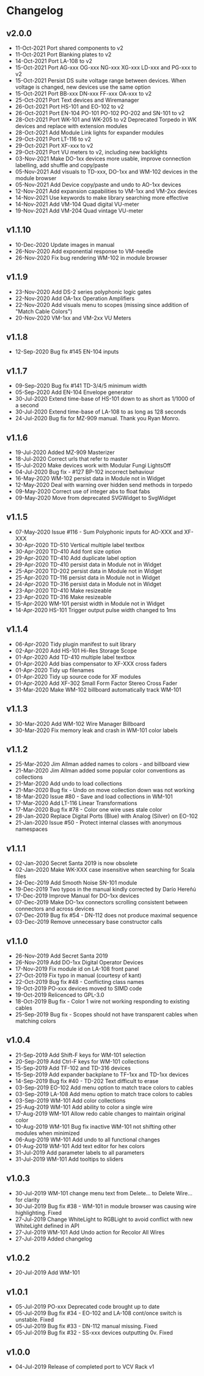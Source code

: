 # Changelog

## v2.0.0
- 11-Oct-2021 Port shared components to v2
- 11-Oct-2021 Port Blanking plates to v2
- 14-Oct-2021 Port LA-108 to v2
- 15-Oct-2021 Port AG-xxx OG-xxx NG-xxx XG-xxx LD-xxx and PG-xxx to v2
- 15-Oct-2021 Persist DS suite voltage range between devices. When voltage is changed, new devices use the same option
- 15-Oct-2021 Port BB-xxx DN-xxx FF-xxx OA-xxx to v2
- 25-Oct-2021 Port Text devices and Wiremanager
- 26-Oct-2021 Port HS-101 and EO-102 to v2
- 26-Oct-2021 Port EN-104 PO-101 PO-102 PO-202 and SN-101 to v2
- 28-Oct-2021 Port WK-101 and WK-205 to v2  Deprecated Torpedo in WK devices and replace with extension modules
- 28-Oct-2021 Add Module Link lights for expander modules
- 29-Oct-2021 Port LT-116 to v2
- 29-Oct-2021 Port XF-xxx to v2
- 29-Oct-2021 Port VU meters to v2, including new backlights
- 03-Nov-2021 Make DO-1xx devices more usable, improve connection labelling, add shuffle and copy/paste
- 05-Nov-2021 Add visuals to TD-xxx, DO-1xx and WM-102 devices in the module browser
- 05-Nov-2021 Add Device copy/paste and undo to AO-1xx devices
- 12-Nov-2021 Add expansion capabilities to VM-1xx and VM-2xx devices
- 14-Nov-2021 Use keywords to make library searching more effective
- 14-Nov-2021 Add VM-104 Quad digital VU-meter
- 19-Nov-2021 Add VM-204 Quad vintage VU-meter

## v1.1.10
- 10-Dec-2020 Update images in manual
- 26-Nov-2020 Add exponential response to VM-needle
- 26-Nov-2020 Fix bug rendering WM-102 in module browser

## v1.1.9
- 23-Nov-2020 Add DS-2 series polyphonic logic gates
- 22-Nov-2020 Add OA-1xx Operation Amplifiers
- 22-Nov-2020 Add visuals menu to scopes (missing since addition of "Match Cable Colors")
- 20-Nov-2020 VM-1xx and VM-2xx VU Meters

## v1.1.8
- 12-Sep-2020 Bug fix #145 EN-104 inputs

## v1.1.7
- 09-Sep-2020 Bug fix #141 TD-3/4/5 minimum width
- 05-Sep-2020 Add EN-104 Envelope generator
- 30-Jul-2020 Extend time-base of HS-101 down to as short as 1/1000 of a second
- 30-Jul-2020 Extend time-base of LA-108 to as long as 128 seconds
- 24-Jul-2020 Bug fix for MZ-909 manual. Thank you Ryan Monro.

## v1.1.6
- 19-Jul-2020 Added MZ-909 Masterizer
- 18-Jul-2020 Correct urls that refer to master
- 15-Jul-2020 Make devices work with Modular Fungi LightsOff
- 04-Jul-2020 Bug fix - #127 BP-102 incorrect behaviour
- 16-May-2020 WM-102 persist data in Module not in Widget
- 12-May-2020 Deal with warning over hidden send methods in torpedo
- 09-May-2020 Correct use of integer abs to float fabs
- 09-May-2020 Move from deprecated SVGWidget to SvgWidget

## v1.1.5
- 07-May-2020 Issue #116 - Sum Polyphonic inputs for AO-XXX and XF-XXX
- 30-Apr-2020 TD-510 Vertical multiple label textbox
- 30-Apr-2020 TD-410 Add font size option
- 29-Apr-2020 TD-410 Add duplicate label option
- 29-Apr-2020 TD-410 persist data in Module not in Widget
- 25-Apr-2020 TD-202 persist data in Module not in Widget
- 25-Apr-2020 TD-116 persist data in Module not in Widget
- 24-Apr-2020 TD-316 persist data in Module not in Widget
- 23-Apr-2020 TD-410 Make resizeable
- 23-Apr-2020 TD-316 Make resizeable
- 15-Apr-2020 WM-101 persist width in Module not in Widget
- 14-Apr-2020 HS-101 Trigger output pulse width changed to 1ms

## v1.1.4
- 06-Apr-2020 Tidy plugin manifest to suit library
- 02-Apr-2020 Add HS-101 Hi-Res Storage Scope
- 01-Apr-2020 Add TD-410 multiple label textbox
- 01-Apr-2020 Add bias compensator to XF-XXX cross faders
- 01-Apr-2020 Tidy up filenames
- 01-Apr-2020 Tidy up source code for XF modules
- 01-Apr-2020 Add XF-302 Small Form Factor Stereo Cross Fader
- 31-Mar-2020 Make WM-102 billboard automatically track WM-101

## v1.1.3
- 30-Mar-2020 Add WM-102 Wire Manager Billboard
- 30-Mar-2020 Fix memory leak and crash in WM-101 color labels

## v1.1.2
- 25-Mar-2020 Jim Allman added names to colors - and billboard view
- 21-Mar-2020 Jim Allman added some popular color conventions as collections
- 21-Mar-2020 Add undo to load collections
- 21-Mar-2020 Bug fix - Undo on move collection down was not working
- 18-Mar-2020 Issue #80 - Save and load collections in WM-101
- 17-Mar-2020 Add LT-116 Linear Transformations
- 17-Mar-2020 Bug fix #78 - Color one wire uses stale color
- 28-Jan-2020 Replace Digital Ports (Blue) with Analog (Silver) on EO-102
- 21-Jan-2020 Issue #50 - Protect internal classes with anonymous namespaces

## v1.1.1
- 02-Jan-2020 Secret Santa 2019 is now obsolete
- 02-Jan-2020 Make WK-XXX case insensitive when searching for Scala files
- 24-Dec-2019 Add Smooth Noise SN-101 module
- 19-Dec-2019 Two typos in the manual kindly corrected by Darío Hereñú
- 17-Dec-2019 Improve Manual for DO-1xx devices
- 07-Dec-2019 Make DO-1xx connectors scrolling consistent between connectors and across devices
- 07-Dec-2019 Bug fix #54 - DN-112 does not produce maximal sequence
- 03-Dec-2019 Remove unnecessary base constructor calls

## v1.1.0
- 26-Nov-2019 Add Secret Santa 2019
- 26-Nov-2019 Add DO-1xx Digital Operator Devices
- 17-Nov-2019 Fix module id on LA-108 front panel
- 27-Oct-2019 Fix typo in manual (courtesy of kant)
- 22-Oct-2019 Bug fix #48 - Conflicting class names
- 19-Oct-2019 PO-xxx devices moved to SIMD code
- 19-Oct-2019 Relicenced to GPL-3.0
- 18-Oct-2019 Bug fix - Color 1 wire not working responding to existing cables
- 25-Sep-2019 Bug fix - Scopes should not have transparent cables when matching colors

## v1.0.4
- 21-Sep-2019 Add Shift-F keys for WM-101 selection
- 20-Sep-2019 Add Ctrl-F keys for WM-101 collections
- 15-Sep-2019 Add TF-102 and TD-316 devices
- 15-Sep-2019 Add expander backplane to TF-1xx and TD-1xx devices
- 14-Sep-2019 Bug fix #40 - TD-202 Text difficult to erase
- 03-Sep-2019 EO-102 Add menu option to match trace colors to cables
- 03-Sep-2019 LA-108 Add menu option to match trace colors to cables
- 03-Sep-2019 WM-101 Add color collections
- 25-Aug-2019 WM-101 Add ability to color a single wire
- 17-Aug-2019 WM-101 Allow redo cable changes to maintain original color
- 10-Aug-2019 WM-101 Bug fix inactive WM-101 not shifting other modules when minimized
- 06-Aug-2019 WM-101 Add undo to all functional changes
- 01-Aug-2019 WM-101 Add text editor for hex colors
- 31-Jul-2019 Add parameter labels to all parameters
- 31-Jul-2019 WM-101 Add tooltips to sliders

## v1.0.3
- 30-Jul-2019 WM-101 change menu text from Delete... to Delete Wire... for clarity
- 30-Jul-2019 Bug fix #38 - WM-101 in module browser was causing wire highlighting. Fixed
- 27-Jul-2019 Change WhiteLight to RGBLight to avoid conflict with new WhiteLight defined in API
- 27-Jul-2019 WM-101 Add Undo action for Recolor All Wires
- 27-Jul-2019 Added changelog

## v1.0.2
- 20-Jul-2019 Add WM-101

## v1.0.1
- 05-Jul-2019 PO-xxx Deprecated code brought up to date 
- 05-Jul-2019 Bug fix #34 - EO-102 and LA-108 cont/once switch is unstable. Fixed
- 05-Jul-2019 Bug fix #33 - DN-112 manual missing. Fixed
- 05-Jul-2019 Bug fix #32 - SS-xxx devices outputting 0v. Fixed

## v1.0.0
- 04-Jul-2019 Release of completed port to VCV Rack v1
